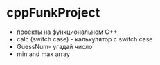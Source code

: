 # cppFunkProject
- проекты на функциональном C++
- calc (switch case) - калькулятор с switch case
- GuessNum- угадай число
- min and max array
